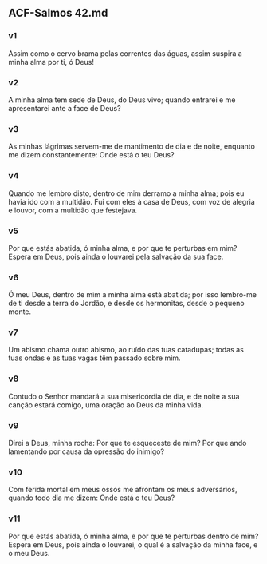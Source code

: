 ## ACF-Salmos 42.md
### v1
 Assim como o cervo brama pelas correntes das águas, assim suspira a minha alma por ti, ó Deus!
### v2
 A minha alma tem sede de Deus, do Deus vivo; quando entrarei e me apresentarei ante a face de Deus?
### v3
 As minhas lágrimas servem-me de mantimento de dia e de noite, enquanto me dizem constantemente: Onde está o teu Deus?
### v4
 Quando me lembro disto, dentro de mim derramo a minha alma; pois eu havia ido com a multidão. Fui com eles à casa de Deus, com voz de alegria e louvor, com a multidão que festejava.
### v5
 Por que estás abatida, ó minha alma, e por que te perturbas em mim? Espera em Deus, pois ainda o louvarei pela salvação da sua face.
### v6
 Ó meu Deus, dentro de mim a minha alma está abatida; por isso lembro-me de ti desde a terra do Jordão, e desde os hermonitas, desde o pequeno monte.
### v7
 Um abismo chama outro abismo, ao ruído das tuas catadupas; todas as tuas ondas e as tuas vagas têm passado sobre mim.
### v8
 Contudo o Senhor mandará a sua misericórdia de dia, e de noite a sua canção estará comigo, uma oração ao Deus da minha vida.
### v9
 Direi a Deus, minha rocha: Por que te esqueceste de mim? Por que ando lamentando por causa da opressão do inimigo?
### v10
 Com ferida mortal em meus ossos me afrontam os meus adversários, quando todo dia me dizem: Onde está o teu Deus?
### v11
 Por que estás abatida, ó minha alma, e por que te perturbas dentro de mim? Espera em Deus, pois ainda o louvarei, o qual é a salvação da minha face, e o meu Deus.
